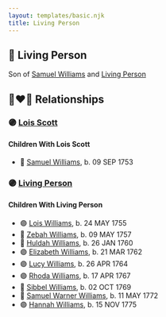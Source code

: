 ```yaml
---
layout: templates/basic.njk
title: Living Person
---
```

## 🔵 Living Person

Son of [Samuel Williams](/people/9/90108080) and [Living Person](/people/2/27215076)

## 👩‍❤️‍👨 Relationships

### 🟣 [Lois Scott](/people/3/31542750)

#### Children With Lois Scott
* 🔵 [Samuel Williams](/people/6/659680), b. 09 SEP 1753
### 🟣 [Living Person](/people/6/62871690)

#### Children With Living Person
* 🟣 [Lois Williams](/people/1/11658684), b. 24 MAY 1755
* 🔵 [Zebah Williams](/people/7/77989824), b. 09 MAY 1757
* 🔵 [Huldah Williams](/people/2/28699716), b. 26 JAN 1760
* 🟣 [Elizabeth Williams](/people/2/27796808), b. 21 MAR 1762
* 🟣 [Lucy Williams](/people/3/30981683), b. 26 APR 1764
* 🟣 [Rhoda Williams](/people/2/220352), b. 17 APR 1767
* 🔵 [Sibbel Williams](/people/6/60503451), b. 02 OCT 1769
* 🔵 [Samuel Warner Williams](/people/2/2994960), b. 11 MAY 1772
* 🟣 [Hannah Williams](/people/8/80814952), b. 15 NOV 1775